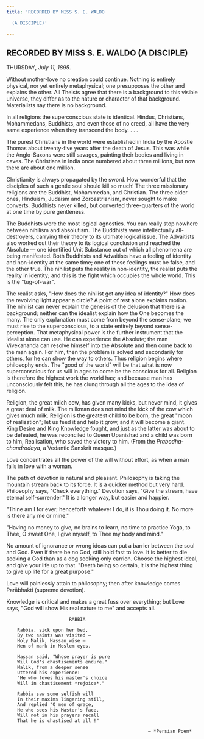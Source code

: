 ```yaml
---
title: 'RECORDED BY MISS S. E. WALDO

  (A DISCIPLE)'

---
```





  

## RECORDED BY MISS S. E. WALDO (A DISCIPLE)

THURSDAY, *July 11, 1895*.

Without mother-love no creation could continue. Nothing is entirely
physical, nor yet entirely metaphysical; one presupposes the other and
explains the other. All Theists agree that there is a background to this
visible universe, they differ as to the nature or character of that
background. Materialists say there is no background.

In all religions the superconscious state is identical. Hindus,
Christians, Mohammedans, Buddhists, and even those of no creed, all have
the very same experience when they transcend the body. . . .

The purest Christians in the world were established in India by the
Apostle Thomas about twenty-five years after the death of Jesus. This
was while the Anglo-Saxons were still savages, painting their bodies and
living in caves. The Christians in India once numbered about three
millions, but now there are about one million.

Christianity is always propagated by the sword. How wonderful that the
disciples of such a gentle soul should kill so much! The three
missionary religions are the Buddhist, Mohammedan, and Christian. The
three older ones, Hinduism, Judaism and Zoroastrianism, never sought to
make converts. Buddhists never killed, but converted three-quarters of
the world at one time by pure gentleness.

The Buddhists were the most logical agnostics. You can really stop
nowhere between nihilism and absolutism. The Buddhists were
intellectually all-destroyers, carrying their theory to its ultimate
logical issue. The Advaitists also worked out their theory to its
logical conclusion and reached the Absolute — one identified Unit
Substance out of which all phenomena are being manifested. Both
Buddhists and Advaitists have a feeling of identity and non-identity at
the same time; one of these feelings must be false, and the other true.
The nihilist puts the reality in non-identity, the realist puts the
reality in identity; and this is the fight which occupies the whole
world. This is the "tug-of-war".

The realist asks, "How does the nihilist get any idea of identity?" How
does the revolving light appear a circle? A point of rest alone explains
motion. The nihilist can never explain the genesis of the delusion that
there is a background; neither can the idealist explain how the One
becomes the many. The only explanation must come from beyond the
sense-plane; we must rise to the superconscious, to a state entirely
beyond sense-perception. That metaphysical power is the further
instrument that the idealist alone can use. He can experience the
Absolute; the man Vivekananda can resolve himself into the Absolute and
then come back to the man again. For him, then the problem is solved and
secondarily for others, for he can show the way to others. Thus religion
begins where philosophy ends. The "good of the world" will be that what
is now superconscious for us will in ages to come be the conscious for
all. Religion is therefore the highest work the world has; and because
man has unconsciously felt this, he has clung through all the ages to
the idea of religion.

Religion, the great milch cow, has given many kicks, but never mind, it
gives a great deal of milk. The milkman does not mind the kick of the
cow which gives much milk. Religion is the greatest child to be born,
the great "moon of realisation"; let us feed it and help it grow, and it
will become a giant. King Desire and King Knowledge fought, and just as
the latter was about to be defeated, he was reconciled to Queen
Upanishad and a child was born to him, Realisation, who saved the
victory to him. (From the *Prabodha-chandrodaya*, a Vedantic Sanskrit
masque.)

Love concentrates all the power of the will without effort, as when a
man falls in love with a woman.

The path of devotion is natural and pleasant. Philosophy is taking the
mountain stream back to its force. It is a quicker method but very hard.
Philosophy says, "Check everything." Devotion says, "Give the stream,
have eternal self-surrender." It is a longer way, but easier and
happier.

"Thine am I for ever; henceforth whatever I do, it is Thou doing it. No
more is there any me or mine."

"Having no money to give, no brains to learn, no time to practice Yoga,
to Thee, O sweet One, I give myself, to Thee my body and mind."

No amount of ignorance or wrong ideas can put a barrier between the soul
and God. Even if there be no God, still hold fast to love. It is better
to die seeking a God than as a dog seeking only carrion. Choose the
highest ideal, and give your life up to that. "Death being so certain,
it is the highest thing to give up life for a great purpose."

Love will painlessly attain to philosophy; then after knowledge comes
Parābhakti (supreme devotion).

Knowledge is critical and makes a great fuss over everything; but Love
says, "God will show His real nature to me" and accepts all.

                           RABBIA

        Rabbia, sick upon her bed,  
        By two saints was visited —  
        Holy Malik, Hassan wise —  
        Men of mark in Moslem eyes.

        Hassan said, "Whose prayer is pure  
        Will God's chastisements endure."  
        Malik, from a deeper sense  
        Uttered his experience:  
        "He who loves his master's choice  
        Will in chastisement *rejoice*."

        Rabbia saw some selfish will  
        In their maxims lingering still,  
        And replied "O men of grace,  
        He who sees his Master's face,  
        Will not in his prayers recall  
        That he is chastised at all !"

                                                        — *Persian Poem*


